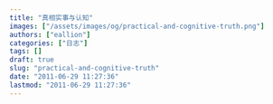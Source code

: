 ```yaml
---
title: "真相实事与认知"
images: ["/assets/images/og/practical-and-cognitive-truth.png"]
authors: ["eallion"]
categories: ["日志"]
tags: []
draft: true
slug: "practical-and-cognitive-truth"
date: "2011-06-29 11:27:36"
lastmod: "2011-06-29 11:27:36"
---
```



